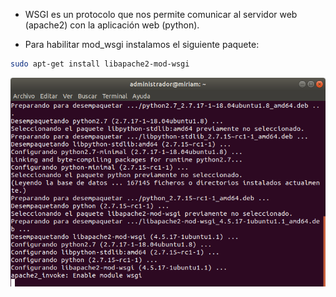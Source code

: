 - WSGI es un protocolo que nos permite comunicar al servidor web (apache2) con la aplicación web (python).

- Para habilitar mod_wsgi instalamos el siguiente paquete:

```bash
sudo apt-get install libapache2-mod-wsgi
```

![image](/imagenes/13.png)
